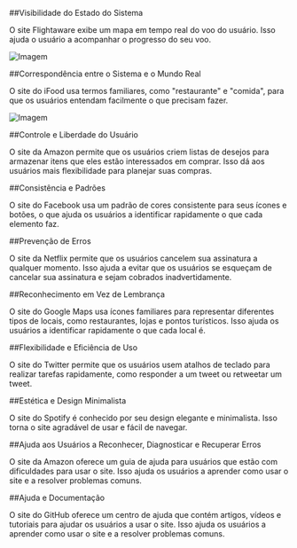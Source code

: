 ##Visibilidade do Estado do Sistema

O site Flightaware exibe um mapa em tempo real do voo do usuário. Isso ajuda o usuário a acompanhar o progresso do seu voo.

![Imagem](https://iili.io/JoaOIbp.png)

##Correspondência entre o Sistema e o Mundo Real

O site do iFood usa termos familiares, como "restaurante" e "comida", para que os usuários entendam facilmente o que precisam fazer.

![Imagem](https://iili.io/JoakfSa.png)

##Controle e Liberdade do Usuário

O site da Amazon permite que os usuários criem listas de desejos para armazenar itens que eles estão interessados em comprar. Isso dá aos usuários mais flexibilidade para planejar suas compras.

##Consistência e Padrões

O site do Facebook usa um padrão de cores consistente para seus ícones e botões, o que ajuda os usuários a identificar rapidamente o que cada elemento faz.

##Prevenção de Erros

O site da Netflix permite que os usuários cancelem sua assinatura a qualquer momento. Isso ajuda a evitar que os usuários se esqueçam de cancelar sua assinatura e sejam cobrados inadvertidamente.

##Reconhecimento em Vez de Lembrança

O site do Google Maps usa ícones familiares para representar diferentes tipos de locais, como restaurantes, lojas e pontos turísticos. Isso ajuda os usuários a identificar rapidamente o que cada local é.

##Flexibilidade e Eficiência de Uso

O site do Twitter permite que os usuários usem atalhos de teclado para realizar tarefas rapidamente, como responder a um tweet ou retweetar um tweet.

##Estética e Design Minimalista

O site do Spotify é conhecido por seu design elegante e minimalista. Isso torna o site agradável de usar e fácil de navegar.

##Ajuda aos Usuários a Reconhecer, Diagnosticar e Recuperar Erros

O site da Amazon oferece um guia de ajuda para usuários que estão com dificuldades para usar o site. Isso ajuda os usuários a aprender como usar o site e a resolver problemas comuns.

##Ajuda e Documentação

O site do GitHub oferece um centro de ajuda que contém artigos, vídeos e tutoriais para ajudar os usuários a usar o site. Isso ajuda os usuários a aprender como usar o site e a resolver problemas comuns.
